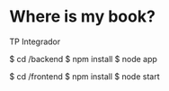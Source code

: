 # Where is my book?
TP Integrador

$ cd /backend
$ npm install
$ node app

$ cd /frontend
$ npm install
$ node start